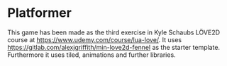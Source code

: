 # Platformer #

This game has been made as the third exercise in Kyle Schaubs LÖVE2D course at <https://www.udemy.com/course/lua-love/>.
It uses <https://gitlab.com/alexjgriffith/min-love2d-fennel> as the starter template.
Furthermore it uses tiled, animations and further libraries.